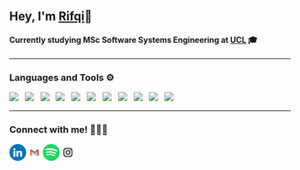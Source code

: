 ## Hey, I'm [Rifqi](https://blue4sky.github.io/)👋

#### Currently studying MSc Software Systems Engineering at [UCL](https://www.ucl.ac.uk/) 🎓 

---

### Languages and Tools ⚙️

<p float="left">

<img src="https://cdn.jsdelivr.net/gh/devicons/devicon/icons/flutter/flutter-original.svg" width=30px align=left/>
&nbsp;
<img src="https://cdn.jsdelivr.net/gh/devicons/devicon/icons/dart/dart-original.svg" width=30px align=left/>
&nbsp;
<img src="https://cdn.jsdelivr.net/gh/devicons/devicon/icons/kotlin/kotlin-original.svg" width=30px align=left/>
&nbsp;
<img src="https://cdn.jsdelivr.net/gh/devicons/devicon/icons/python/python-original.svg" width=30px align=left/>
&nbsp;
<img src="https://cdn.jsdelivr.net/gh/devicons/devicon/icons/java/java-original.svg" width=30px align=left/>
&nbsp;
<img src="https://cdn.jsdelivr.net/gh/devicons/devicon/icons/c/c-original.svg" width=30px align=left/>
&nbsp;
<img src="https://cdn.jsdelivr.net/gh/devicons/devicon/icons/html5/html5-original.svg" width=30px align=left/>
&nbsp;
<img src="https://cdn.jsdelivr.net/gh/devicons/devicon/icons/css3/css3-original.svg" width=30px align=left/>
&nbsp;
<img src="https://cdn.jsdelivr.net/gh/devicons/devicon/icons/javascript/javascript-original.svg" width=30px align=left/>
&nbsp;
<img src="https://cdn.jsdelivr.net/gh/devicons/devicon/icons/firebase/firebase-plain.svg" width=30px align=left/>
&nbsp;
<img src="https://cdn.jsdelivr.net/gh/devicons/devicon/icons/androidstudio/androidstudio-original.svg" width=30px align=left/>
&nbsp;

</p>

---

### Connect with me! 👨🏻‍💻

<a href="https://www.linkedin.com/in/sultan-rifqi/"><img align="left" src="https://raw.githubusercontent.com/blue4sky/blue4sky/main/images/LinkedIN.png" alt="SR | LinkedIn" width="30px"/></a>

<a href="mailto:sultanrifqi.web@gmail.com"><img align="left" src="https://raw.githubusercontent.com/blue4sky/blue4sky/main/images/Gmail.png" alt="SR | Gmail" width="30px"/></a>

<a href="https://open.spotify.com/user/sultanrifqi4?si=c16de97f37ba49e5"><img align="left" src="https://raw.githubusercontent.com/blue4sky/blue4sky/main/images/Spotify.png" alt="SR | Spotify" width="30px"/></a>

<a href="https://www.instagram.com/sultanrifqi4/"><img align="left" src="https://raw.githubusercontent.com/blue4sky/blue4sky/main/images/Instagram.png" alt="SR | Instagram" width="30px"/></a>
